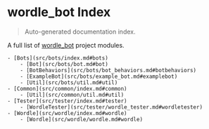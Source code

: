 # wordle_bot Index

> Auto-generated documentation index.

A full list of [wordle_bot](https://github.com/HyPerNT/wordle_bot) project modules.

    - [Bots](src/bots/index.md#bots)
        - [Bot](src/bots/bot.md#bot)
        - [BotBehaviors](src/bots/bot_behaviors.md#botbehaviors)
        - [ExampleBot](src/bots/example_bot.md#examplebot)
        - [Util](src/bots/util.md#util)
    - [Common](src/common/index.md#common)
        - [Util](src/common/util.md#util)
    - [Tester](src/tester/index.md#tester)
        - [WordleTester](src/tester/wordle_tester.md#wordletester)
    - [Wordle](src/wordle/index.md#wordle)
        - [Wordle](src/wordle/wordle.md#wordle)
